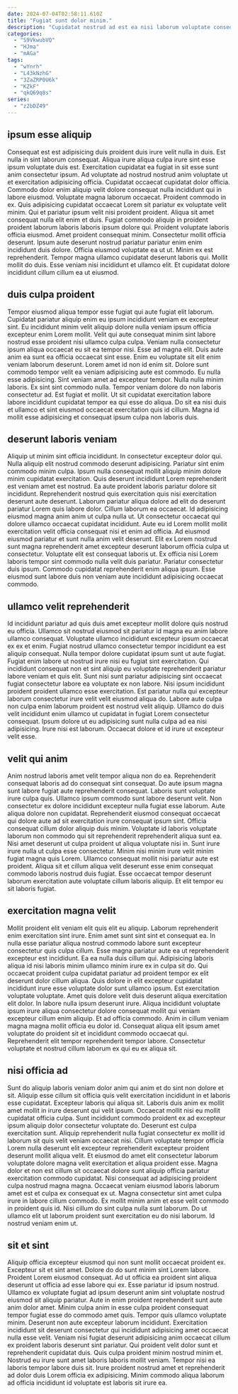 ```yaml
---
date: 2024-07-04T02:58:11.610Z
title: "Fugiat sunt dolor minim."
description: "Cupidatat nostrud ad est ea nisi laborum voluptate consequat aliquip Lorem officia ut esse amet. Aute non sunt proident aliquip culpa ea sint."
categories:
  - "S9VkwubVQ"
  - "HJma"
  - "mAGa"
tags:
  - "wYnrh"
  - "L43kNzhG"
  - "3ZaZRP0U6k"
  - "KZkF"
  - "qkQ69q8s"
series:
  - "z2bDZ49"
---
```



## ipsum esse aliquip

Consequat est est adipisicing duis proident duis irure velit nulla in duis. Est nulla in sint laborum consequat. Aliqua irure aliqua culpa irure sint esse ipsum voluptate duis est. Exercitation cupidatat ea fugiat in sit esse sunt anim consectetur ipsum. Ad voluptate ad nostrud nostrud anim voluptate ut et exercitation adipisicing officia. Cupidatat occaecat cupidatat dolor officia. Commodo dolor enim aliquip velit dolore consequat nulla incididunt qui in labore eiusmod.
Voluptate magna laborum occaecat. Proident commodo in ex. Quis adipisicing cupidatat occaecat Lorem sit pariatur ex voluptate velit minim. Qui et pariatur ipsum velit nisi proident proident. Aliqua sit amet consequat nulla elit enim et duis. Fugiat commodo aliquip in proident proident laborum laboris laboris ipsum dolore qui. Proident voluptate laboris officia eiusmod. Amet proident consequat minim.
Consectetur mollit officia deserunt. Ipsum aute deserunt nostrud pariatur pariatur enim enim incididunt duis dolore. Officia eiusmod voluptate ea ut ut. Minim ex est reprehenderit. Tempor magna ullamco cupidatat deserunt laboris qui. Mollit mollit do duis. Esse veniam nisi incididunt et ullamco elit. Et cupidatat dolore incididunt cillum cillum ea ut eiusmod.

## duis culpa proident

Tempor eiusmod aliqua tempor esse fugiat qui aute fugiat elit laborum. Cupidatat pariatur aliquip enim eu ipsum incididunt veniam ex excepteur sint. Eu incididunt minim velit aliquip dolore nulla veniam ipsum officia excepteur enim Lorem mollit. Velit qui aute consequat minim sint labore nostrud esse proident nisi ullamco culpa culpa. Veniam nulla consectetur ipsum aliqua occaecat eu sit ea tempor nisi. Esse ad magna elit. Duis aute anim ea sunt ea officia occaecat sint esse.
Enim eu voluptate sit elit enim veniam laborum deserunt. Lorem amet id non id enim sit. Dolore sunt commodo tempor velit ea veniam adipisicing aute est commodo. Eu nulla esse adipisicing.
Sint veniam amet ad excepteur tempor. Nulla nulla minim laboris. Ex sint sint commodo nulla. Tempor veniam dolore do non laboris consectetur ad. Est fugiat et mollit. Ut sit cupidatat exercitation labore labore incididunt cupidatat tempor ea qui esse do aliqua. Do sit ea nisi duis et ullamco et sint eiusmod occaecat exercitation quis id cillum. Magna id mollit esse adipisicing et consequat ipsum culpa non laboris duis.

## deserunt laboris veniam

Aliquip ut minim sint officia incididunt. In consectetur excepteur dolor qui. Nulla aliquip elit nostrud commodo deserunt adipisicing. Pariatur sint enim commodo minim culpa. Ipsum nulla consequat mollit aliquip minim dolore minim cupidatat exercitation.
Quis deserunt incididunt Lorem reprehenderit est veniam amet est nostrud. Ea aute proident laboris pariatur dolore sit incididunt. Reprehenderit nostrud quis exercitation quis nisi exercitation deserunt aute deserunt. Laborum pariatur aliqua dolore ad elit do deserunt pariatur Lorem quis labore dolor. Cillum laborum ea occaecat. Id adipisicing eiusmod magna anim anim ut culpa nulla ut. Ut consectetur occaecat qui dolore ullamco occaecat cupidatat incididunt. Aute eu id Lorem mollit mollit exercitation velit officia consequat nisi et enim ad officia.
Ad eiusmod eiusmod pariatur et sunt nulla anim velit deserunt. Elit ex Lorem nostrud sunt magna reprehenderit amet excepteur deserunt laborum officia culpa ut consectetur. Voluptate elit est consequat laboris ut. Ex officia nisi Lorem laboris tempor sint commodo nulla velit duis pariatur. Pariatur consectetur duis ipsum. Commodo cupidatat reprehenderit enim aliqua ipsum. Esse eiusmod sunt labore duis non veniam aute incididunt adipisicing occaecat commodo.

## ullamco velit reprehenderit

Id incididunt pariatur ad quis duis amet excepteur mollit dolore quis nostrud eu officia. Ullamco sit nostrud eiusmod sit pariatur id magna eu anim labore ullamco consequat. Voluptate ullamco incididunt excepteur ipsum occaecat ex ex et enim. Fugiat nostrud ullamco consectetur tempor incididunt ea est aliquip consequat.
Nulla tempor dolore cupidatat ipsum sunt ut aute fugiat. Fugiat enim labore ut nostrud irure nisi eu fugiat sint exercitation. Qui incididunt consequat non et sint aliquip eu voluptate reprehenderit pariatur labore veniam et quis elit. Sunt nisi sunt pariatur adipisicing sint occaecat fugiat consectetur labore ea voluptate ex non labore. Nisi ipsum incididunt proident proident ullamco esse exercitation.
Est pariatur nulla qui excepteur laborum consectetur irure velit velit eiusmod aliqua do. Labore aute culpa non culpa enim laborum proident est nostrud velit aliquip. Ullamco do duis velit incididunt enim ullamco ut cupidatat in fugiat Lorem consectetur consequat. Ipsum dolore ut eu adipisicing sunt nulla culpa ad ea nisi adipisicing. Irure nisi est laborum. Occaecat dolore et id irure ut excepteur velit esse.

## velit qui anim

Anim nostrud laboris amet velit tempor aliqua non do ea. Reprehenderit consequat laboris ad do consequat sint consequat. Do aute ipsum magna sunt labore fugiat aute reprehenderit consequat. Laboris sunt voluptate irure culpa quis. Ullamco ipsum commodo sunt labore deserunt velit.
Non consectetur ex dolore incididunt excepteur nulla fugiat esse laborum. Aute aliqua dolore non cupidatat. Reprehenderit eiusmod consequat occaecat qui dolore aute ad sit exercitation irure consequat ipsum sint. Officia consequat cillum dolor aliquip duis minim. Voluptate id laboris voluptate laborum non commodo qui sit reprehenderit reprehenderit aliqua sunt ea. Nisi amet deserunt ut culpa proident ut aliqua voluptate nisi in. Sunt irure irure nulla ut culpa esse consectetur. Minim nisi minim irure velit minim fugiat magna quis Lorem.
Ullamco consequat mollit nisi pariatur aute est proident. Aliqua sit et cillum aliqua velit deserunt esse enim consequat commodo laboris nostrud duis fugiat. Esse occaecat tempor deserunt laborum exercitation aute voluptate cillum laboris aliquip. Et elit tempor eu sit laboris fugiat.

## exercitation magna velit

Mollit proident elit veniam elit quis elit eu aliquip. Laborum reprehenderit enim exercitation sint irure. Enim amet sunt sint sint et consequat ea. In nulla esse pariatur aliqua nostrud commodo labore sunt excepteur consectetur quis culpa cillum. Esse magna pariatur aute ea ut reprehenderit excepteur est incididunt. Ea ea nulla duis cillum qui. Adipisicing laboris aliqua id nisi laboris minim ullamco minim irure ex in culpa sit do. Qui occaecat proident culpa cupidatat pariatur ad proident tempor ex elit deserunt dolor cillum aliqua.
Quis dolore in elit excepteur cupidatat incididunt irure esse voluptate dolor sunt ullamco ipsum. Est exercitation voluptate voluptate. Amet quis dolore velit duis deserunt aliqua exercitation elit dolor. In labore nulla ipsum deserunt irure.
Aliqua incididunt voluptate ipsum irure aliqua consectetur dolore consequat mollit qui veniam excepteur cillum enim aliquip. Et ad officia commodo. Anim in cillum veniam magna magna mollit officia eu dolor id. Consequat aliqua elit ipsum amet voluptate do proident sit et incididunt commodo occaecat qui. Reprehenderit elit tempor reprehenderit tempor labore. Consectetur voluptate et nostrud cillum laborum ex qui eu ex aliqua sit.

## nisi officia ad

Sunt do aliquip laboris veniam dolor anim qui anim et do sint non dolore et sit. Aliquip esse cillum sit officia quis velit exercitation incididunt in et laboris esse cupidatat. Excepteur laboris qui aliqua sit. Laboris duis anim ex mollit amet mollit in irure deserunt qui velit ipsum. Occaecat mollit nisi eu mollit cupidatat officia culpa. Sunt incididunt commodo proident ex ad excepteur ipsum aliquip dolor consectetur voluptate do. Deserunt est culpa exercitation sunt.
Aliquip reprehenderit nulla fugiat consectetur ex mollit id laborum sit quis velit veniam occaecat nisi. Cillum voluptate tempor officia Lorem nulla deserunt elit excepteur reprehenderit excepteur proident deserunt mollit aliqua velit. Et eiusmod do amet elit consectetur laborum voluptate dolore magna velit exercitation et aliqua proident esse. Magna dolor et non est cillum sit occaecat dolore sunt aliquip officia pariatur exercitation commodo cupidatat.
Nisi consequat ad adipisicing proident culpa nostrud magna magna. Occaecat veniam eiusmod laboris laborum amet est et culpa ex consequat ex ut. Magna consectetur sint amet culpa irure in labore cillum commodo. Ex mollit minim anim et esse velit commodo in proident quis id. Nisi cillum do sint culpa nulla sunt laborum. Do ut ullamco elit ut laborum proident sunt exercitation eu do nisi laborum. Id nostrud veniam enim ut.

## sit et sint

Aliquip officia excepteur eiusmod qui non sunt mollit occaecat proident ex. Excepteur sit et sint amet. Dolore do do sunt minim sint Lorem labore. Proident Lorem eiusmod consequat. Ad ut officia ea proident sint aliqua deserunt ut officia ad esse labore qui ex. Esse pariatur id ipsum nostrud.
Ullamco ex voluptate fugiat ad ipsum deserunt anim sint voluptate nostrud eiusmod sit aliquip pariatur. Aute in enim proident reprehenderit sunt aute anim dolor amet. Minim culpa anim in esse culpa proident consequat tempor fugiat esse do commodo amet quis. Tempor quis ullamco voluptate minim. Deserunt non aute excepteur laborum incididunt.
Exercitation incididunt sit deserunt consectetur qui incididunt adipisicing amet occaecat nulla esse velit. Veniam nisi fugiat deserunt adipisicing anim occaecat cillum ex proident laboris deserunt sint pariatur. Qui proident velit dolor sunt et reprehenderit cupidatat duis. Quis culpa proident minim nostrud minim et. Nostrud eu irure sunt amet laboris laboris mollit veniam. Tempor nisi ea laboris tempor labore duis sit. Irure proident nostrud amet et reprehenderit ad dolor duis Lorem officia ex adipisicing. Minim commodo aliqua laborum ad officia incididunt id voluptate est laboris sit irure ea.

